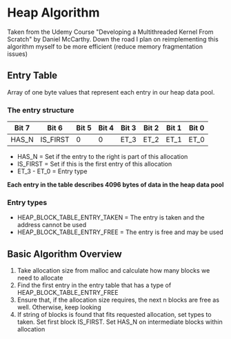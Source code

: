 # Heap Algorithm

Taken from the Udemy Course "Developing a Multithreaded Kernel From Scratch" by Daniel McCarthy.
Down the road I plan on reimplementing this algorithm myself to be more efficient (reduce memory fragmentation issues)

## Entry Table
Array of one byte values that represent each entry in our heap data pool.

### The entry structure


Bit 7 | Bit 6 | Bit 5 | Bit 4 | Bit 3 | Bit 2 | Bit 1 | Bit 0
----- | ----- | ----- | ----- | ----- | ----- | ----- | -----
HAS\_N | IS\_FIRST |  0 | 0 | ET\_3 | ET\_2 | ET\_1 | ET\_0

* HAS\_N = Set if the entry to the right is part of this allocation
* IS\_FIRST = Set if this is the first entry of this allocation
* ET\_3 - ET\_0 = Entry type

**Each entry in the table describes 4096 bytes of data in the heap data pool**

### Entry types

* HEAP\_BLOCK\_TABLE\_ENTRY\_TAKEN = The entry is taken and the address cannot be used
* HEAP\_BLOCK\_TABLE\_ENTRY\_FREE = The entry is free and may be used

## Basic Algorithm Overview
1. Take allocation size from malloc and calculate how many blocks we need to allocate
2. Find the first entry in the entry table that has a type of HEAP\_BLOCK\_TABLE\_ENTRY\_FREE
3. Ensure that, if the allocation size requires, the next n blocks are free as well.  Otherwise, keep looking
4. If string of blocks is found that fits requested allocation, set types to taken.  Set first block IS\_FIRST.  Set HAS\_N on intermediate blocks within allocation
